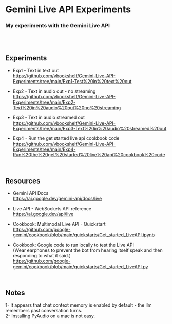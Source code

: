 # Gemini Live API Experiments

### My experiments with the Gemini Live API
<br>
<br>

## Experiments

- Exp1 - Text in text out<br>
  https://github.com/vbookshelf/Gemini-Live-API-Experiments/tree/main/Exp1-Test%20in%20text%20out

- Exp2 - Text in audio out - no streaming<br>
  https://github.com/vbookshelf/Gemini-Live-API-Experiments/tree/main/Exp2-Text%20in%20audio%20out%20no%20streaming

- Exp3 - Text in audio streamed out<br>
  https://github.com/vbookshelf/Gemini-Live-API-Experiments/tree/main/Exp3-Text%20in%20audio%20streamed%20out

- Exp4 - Run the get started live api cookbook code<br>
  https://github.com/vbookshelf/Gemini-Live-API-Experiments/tree/main/Exp4-Run%20the%20get%20started%20live%20api%20cookbook%20code


<br>

## Resources

- Gemini API Docs<br>
  https://ai.google.dev/gemini-api/docs/live

- Live API - WebSockets API reference<br>
  https://ai.google.dev/api/live

- Cookbook: Multimodal Live API - Quickstart<br>
  https://github.com/google-gemini/cookbook/blob/main/quickstarts/Get_started_LiveAPI.ipynb

- Cookbook: Google code to run locally to test the Live API<br>
(Wear earphones to prevent the bot from hearing itself speak and then responding to what it said.)<br>
https://github.com/google-gemini/cookbook/blob/main/quickstarts/Get_started_LiveAPI.py

<br>

## Notes

1- It appears that chat context memory is enabled by default - the llm remembers past conversation turns.<br>
2- Installing PyAudio on a mac is not easy.<br>
